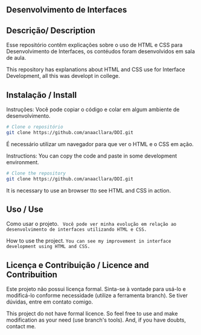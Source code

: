 ## Desenvolvimento de Interfaces

## Descrição/ Description
Esse repositório contêm explicações sobre o uso de HTML e CSS para Desenvolvimento de Interfaces, os contéudos foram desenvolvidos em sala de aula.

This repository has explanations about HTML and CSS use for Interface Development, all this was developt in college. 
## Instalação / Install
Instruções: Você pode copiar o código e colar em algum ambiente de desenvolvimento.
```bash
# Clone o repositório
git clone https://github.com/anaacllara/DDI.git
```
É necessário utilizar um navegador para que ver o HTML e o CSS em ação.

Instructions: You can copy the code and paste in some development environment. 
```bash
# Clone the repository
git clone https://github.com/anaacllara/DDI.git
```
It is necessary to use an browser tto see HTML and CSS in action. 

## Uso / Use 
Como usar o projeto.
``` Você pode ver minha evolução em relação ao desenvolvimento de interfaces utilizando HTML e CSS.```

How to use the project.
``` You can see my improvement in interface development using HTML and CSS. ```
## Licença e Contribuição / Licence and Contribuition
Este projeto não possui licença formal. Sinta-se à vontade para usá-lo e modificá-lo conforme necessidade (utilize a ferramenta branch). Se tiver dúvidas, entre em contato comigo.

This project do not have formal licence. So feel free to use and make modification as your need (use branch's tools). And, if you have doubts, contact me.
